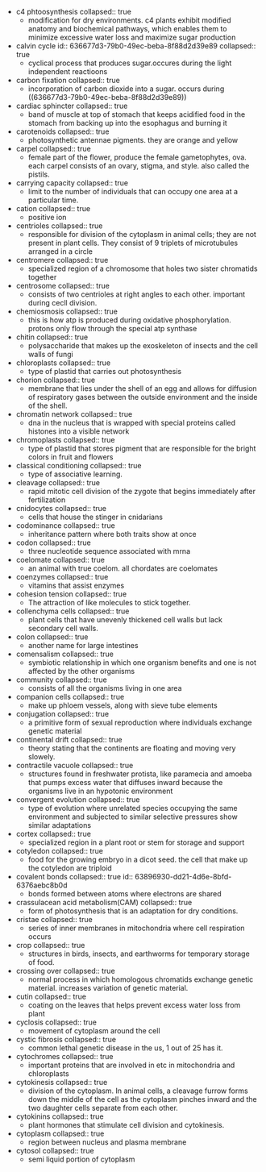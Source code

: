 - c4 phtoosynthesis
  collapsed:: true
	- modification for dry environments. c4 plants exhibit modified anatomy and biochemical pathways, which enables them to minimize excessive water loss and maximize sugar production
- calvin cycle
  id:: 636677d3-79b0-49ec-beba-8f88d2d39e89
  collapsed:: true
	- cyclical process that produces sugar.occures during the light independent reactioons
- carbon fixation
  collapsed:: true
	- incorporation of carbon dioxide into a sugar. occurs during ((636677d3-79b0-49ec-beba-8f88d2d39e89))
- cardiac sphincter
  collapsed:: true
	- band of muscle at top of stomach that keeps acidified food in the stomach from backing up into the esophagus and burning it
- carotenoids
  collapsed:: true
	- photosynthetic antennae pigments. they are orange and yellow
- carpel
  collapsed:: true
	- female part of the flower, produce the female gametophytes, ova. each carpel consists of an ovary, stigma, and style. also called the pistils.
- carrying capacity
  collapsed:: true
	- limit to the number of individuals that can occupy one area at a particular time.
- cation
  collapsed:: true
	- positive ion
- centrioles
  collapsed:: true
	- responsible for division of the cytoplasm in animal cells; they are not present in plant cells. They consist of 9 triplets of microtubules arranged in a circle
- centromere
  collapsed:: true
	- specialized region of a chromosome that holes two sister chromatids together
- centrosome
  collapsed:: true
	- consists of two centrioles at right angles to each other. important during cecll division.
- chemiosmosis
  collapsed:: true
	- this is how atp is produced during oxidative phosphorylation. protons only flow through the special atp synthase
- chitin
  collapsed:: true
	- polysaccharide that makes up the exoskeleton of insects and the cell walls of fungi
- chloroplasts
  collapsed:: true
	- type of plastid that carries out photosynthesis
- chorion
  collapsed:: true
	- membrane that lies under the shell of an egg and allows for diffusion of respiratory gases between the outside environment and the inside of the shell.
- chromatin network
  collapsed:: true
	- dna in the nucleus that is wrapped with special proteins called histones into a visible network
- chromoplasts
  collapsed:: true
	- type of plastid that stores pigment that are responsible for the bright colors in fruit and flowers
- classical conditioning
  collapsed:: true
	- type of associative learning.
- cleavage
  collapsed:: true
	- rapid mitotic cell division of the zygote that begins immediately after fertilization
- cnidocytes
  collapsed:: true
	- cells that house the stinger in cnidarians
- codominance
  collapsed:: true
	- inheritance pattern where both traits show at once
- codon
  collapsed:: true
	- three nucleotide sequence associated with mrna
- coelomate
  collapsed:: true
	- an animal with true coelom. all chordates are coelomates
- coenzymes
  collapsed:: true
	- vitamins that assist enzymes
- cohesion tension
  collapsed:: true
	- The attraction of like molecules to stick together.
- collenchyma cells
  collapsed:: true
	- plant cells that have unevenly thickened cell walls but lack secondary cell walls.
- colon
  collapsed:: true
	- another name for large intestines
- comensalism
  collapsed:: true
	- symbiotic relationship in which one organism benefits and one is not affected by the other organisms
- community
  collapsed:: true
	- consists of all the organisms living in one area
- companion cells
  collapsed:: true
	- make up phloem vessels, along with sieve tube elements
- conjugation
  collapsed:: true
	- a primitive form of sexual reproduction where individuals exchange genetic material
- continental drift
  collapsed:: true
	- theory stating that the continents are floating and moving very slowely.
- contractile vacuole
  collapsed:: true
	- structures found in freshwater protista, like paramecia and amoeba that pumps excess water that diffuses inward because the organisms live in an hypotonic environment
- convergent evolution
  collapsed:: true
	- type of evolution where unrelated species occupying the same environment and subjected to similar selective pressures show similar adaptations
- cortex
  collapsed:: true
	- specialized region in a plant root or stem for storage and support
- cotyledon
  collapsed:: true
	- food for the growing embryo in a dicot seed. the cell that make up the cotyledon are triploid
- covalent bonds
  collapsed:: true
  id:: 63896930-dd21-4d6e-8bfd-6376aebc8b0d
	- bonds formed between atoms where electrons are shared
- crassulacean acid metabolism(CAM)
  collapsed:: true
	- form of photosynthesis that is an adaptation for dry conditions.
- cristae
  collapsed:: true
	- series of inner membranes in mitochondria where cell respiration occurs
- crop
  collapsed:: true
	- structures in birds, insects, and earthworms for temporary storage of food.
- crossing over
  collapsed:: true
	- normal process in which homologous chromatids exchange genetic material. increases variation of genetic material.
- cutin
  collapsed:: true
	- coating on the leaves that helps prevent excess water loss from plant
- cyclosis
  collapsed:: true
	- movement of cytoplasm around the cell
- cystic fibrosis
  collapsed:: true
	- common lethal genetic disease in the us, 1 out of 25 has it.
- cytochromes
  collapsed:: true
	- important proteins that are involved in etc in mitochondria and chloroplasts
- cytokinesis
  collapsed:: true
	- division of the cytoplasm. In animal cells, a cleavage furrow forms down the middle of the cell as the cytoplasm pinches inward and the two daughter cells separate from each other.
- cytokinins
  collapsed:: true
	- plant hormones that stimulate cell division and cytokinesis.
- cytoplasm
  collapsed:: true
	- region between nucleus and plasma membrane
- cytosol
  collapsed:: true
	- semi liquid portion of cytoplasm